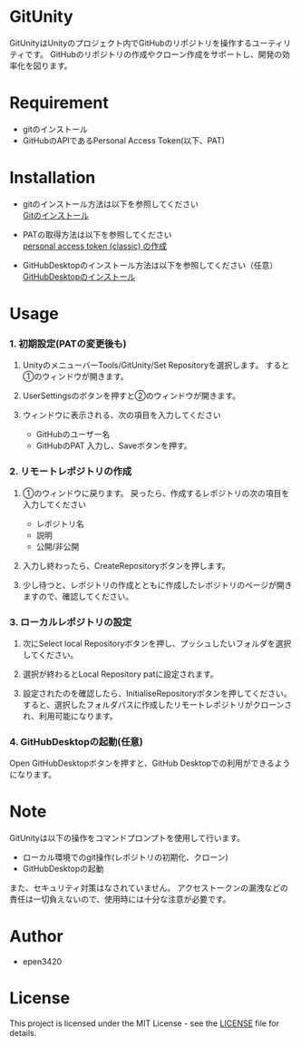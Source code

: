 # GitUnity

GitUnityはUnityのプロジェクト内でGitHubのリポジトリを操作するユーティリティです。
GitHubのリポジトリの作成やクローン作成をサポートし、開発の効率化を図ります。

# Requirement

* gitのインストール
* GitHubのAPIであるPersonal Access Token(以下、PAT)

# Installation

* gitのインストール方法は以下を参照してください  
  [Gitのインストール](https://git-scm.com/book/ja/v2/%E4%BD%BF%E3%81%84%E5%A7%8B%E3%82%81%E3%82%8B-Git%E3%81%AE%E3%82%A4%E3%83%B3%E3%82%B9%E3%83%88%E3%83%BC%E3%83%AB)

* PATの取得方法は以下を参照してください  
  [personal access token (classic) の作成]([https://docs.github.com/ja/authentication/keeping-your-account-and-data-secure/managing-your-personal-access-tokens#personal-access-token-classic](https://docs.github.com/ja/authentication/keeping-your-account-and-data-secure/managing-your-personal-access-tokens#personal-access-token-classic-%E3%81%AE%E4%BD%9C%E6%88%90))

* GitHubDesktopのインストール方法は以下を参照してください（任意）
  [GitHubDesktopのインストール](https://docs.github.com/en/desktop/installing-and-authenticating-to-github-desktop/installing-github-desktop)

# Usage

### 1. 初期設定(PATの変更後も)

1. UnityのメニューバーTools/GitUnity/Set Repositoryを選択します。
   すると①のウィンドウが開きます。

2. UserSettingsのボタンを押すと②のウィンドウが開きます。

3. ウィンドウに表示される、次の項目を入力してください
   * GitHubのユーザー名
   * GitHubのPAT
   入力し、Saveボタンを押す。

### 2. リモートレポジトリの作成

1. ①のウィンドウに戻ります。
   戻ったら、作成するレポジトリの次の項目を入力してください
   * レポジトリ名
   * 説明
   * 公開/非公開

2. 入力し終わったら、CreateRepositoryボタンを押します。

3. 少し待つと、レポジトリの作成とともに作成したレポジトリのページが開きますので、確認してください。

### 3. ローカルレポジトリの設定

1. 次にSelect local Repositoryボタンを押し、プッシュしたいフォルダを選択してください。

2. 選択が終わるとLocal Repository patに設定されます。

3. 設定されたのを確認したら、InitialiseRepositoryボタンを押してください。
   すると、選択したフォルダパスに作成したリモートレポジトリがクローンされ、利用可能になります。

### 4. GitHubDesktopの起動(任意)

Open GitHubDesktopボタンを押すと、GitHub Desktopでの利用ができるようになります。

# Note

GitUnityは以下の操作をコマンドプロンプトを使用して行います。
* ローカル環境でのgit操作(レポジトリの初期化、クローン)
* GitHubDesktopの起動

また、セキュリティ対策はなされていません。
アクセストークンの漏洩などの責任は一切負えないので、使用時には十分な注意が必要です。
# Author

* epen3420

# License

This project is licensed under the MIT License - see the [LICENSE](LICENSE) file for details.
